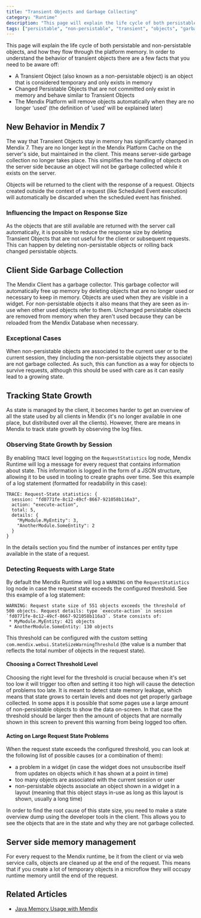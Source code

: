 ```yaml
---
title: "Transient Objects and Garbage Collecting"
category: "Runtime"
description: "This page will explain the life cycle of both persistable and non-persistable objects, and how they flow through the platform memory."
tags: ["persistable", "non-persistable", "transient", "objects", "garbage", "collecing"]
---
```

This page will explain the life cycle of both persistable and non-persistable objects, and how they flow through the platform memory. In order to understand the behavior of transient objects there are a few facts that you need to be aware off:

*   A Transient Object (also known as a non-persistable object) is an object that is considered temporary and only exists in memory
*   Changed Persistable Objects that are not committed only exist in memory and behave similar to Transient Objects
*   The Mendix Platform will remove objects automatically when they are no longer ‘used’ (the definition of ‘used’ will be explained later)


## New Behavior in Mendix 7

The way that Transient Objects stay in memory has significantly changed in Mendix 7. They are no longer kept in the Mendix Platform Cache on the server's side, but maintained in the client. This means server-side garbage collection no longer takes place. This simplifies the handling of objects on the server side because an object will not be garbage collected while it exists on the server.

Objects will be returned to the client with the response of a request. Objects created outside the context of a request (like Scheduled Event execution) will automatically be discarded when the scheduled event has finished.

### Influencing the Impact on Response Size
As the objects that are still available are returned with the server call automatically, it is possible to reduce the response size by deleting Transient Objects that are not useful for the client or subsequent requests. This can happen by deleting non-persistable objects or rolling back changed persistable objects.

## Client Side Garbage Collection

The Mendix Client has a garbage collector. This garbage collector will automatically free up memory by deleting objects that are no longer used or necessary to keep in memory. Objects are used when they are visible in a widget. For non-persistable objects it also means that they are seen as in-use when other used objects refer to them. Unchanged persistable objects are removed from memory when they aren't used because they can be reloaded from the Mendix Database when necessary.

### Exceptional Cases
When non-persistable objects are associated to the current user or to the current session, they (including the non-persistable objects they associate) are not garbage collected. As such, this can function as a way for objects to survive requests, although this should be used with care as it can easily lead to a growing state.

## Tracking State Growth
As state is managed by the client, it becomes harder to get an overview of all the state used by all clients in Mendix (it's no longer available in one place, but distributed over all the clients). However, there are means in Mendix to track state growth by observing the log files.

### Observing State Growth by Session
By enabling `TRACE` level logging on the `RequestStatistics` log node, Mendix Runtime will log a message for every request that contains information about state. This information is logged in the form of a JSON structure, allowing it to be used in tooling to create graphs over time. See this example of a log statement (formatted for readability in this case):
```
TRACE: Request-State statistics: {
  session: "fd0771fe-8c12-49cf-8667-921058b116a3",
  action: "execute-action",
  total: 5,
  details: {
    "MyModule.MyEntity": 3,
    "AnotherModule.SomeEntity": 2
  }
}
```
In the details section you find the number of instances per entity type available in the state of a request.

### Detecting Requests with Large State
By default the Mendix Runtime will log a `WARNING` on the `RequestStatistics` log node in case the request state exceeds the configured threshold. See this example of a log statement:
```
WARNING: Request state size of 551 objects exceeds the threshold of 500 objects. Request details: type `execute-action` in session `fd0771fe-8c12-49cf-8667-921058b116a3`. State consists of:
 * MyModule.MyEntity: 421 objects
 * AnotherModule.SomeEntity: 130 objects
```
This threshold can be configured with the custom setting `com.mendix.webui.StateSizeWarningThreshold` (the value is a number that reflects the total number of objects in the request state).

#### Choosing a Correct Threshold Level
Choosing the right level for the threshold is crucial because when it's set too low it will trigger too often and setting it too high will cause the detection of problems too late. It is meant to detect state memory leakage, which means that state grows to certain levels and does not get properly garbage collected. In some apps it is possible that some pages use a large amount of non-persistable objects to show the data on-screen. In that case the threshold should be larger then the amount of objects that are normally shown in this screen to prevent this warning from being logged too often.

#### Acting on Large Request State Problems
When the request state exceeds the configured threshold, you can look at the following list of possible causes (or a combination of them):
 * a problem in a widget (in case the widget does not unsubscribe itself from updates on objects which it has shown at a point in time)
 * too many objects are associated with the current session or user
 * non-persistable objects associate an object shown in a widget in a layout (meaning that this object stays in-use as long as this layout is shown, usually a long time)

In order to find the root cause of this state size, you need to make a state overview dump using the developer tools in the client. This allows you to see the objects that are in the state and why they are not garbage collected.

## Server side memory management

For every request to the Mendix runtime, be it from the client or via web service calls, objects are cleaned up at the end of the request. This means that if you create a lot of temporary objects in a microflow they will occupy runtime memory untill the end of the request.

## Related Articles

*   [Java Memory Usage with Mendix](java-memory-usage-with-mendix)
